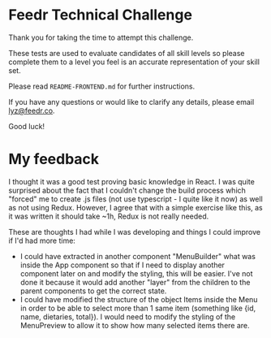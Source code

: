 # Feedr Technical Challenge

Thank you for taking the time to attempt this challenge.

These tests are used to evaluate candidates of all skill levels so please complete them to a level you feel is an accurate representation of your skill set.

Please read `README-FRONTEND.md` for further instructions.

If you have any questions or would like to clarify any details, please email lyz@feedr.co.

Good luck!


# My feedback

I thought it was a good test proving basic knowledge in React. I was quite surprised about the fact that I couldn't change the build process which "forced" me to create .js files (not use typescript - I quite like it now) as well as not using Redux. However, I agree that with a simple exercise like this, as it was written it should take ~1h, Redux is not really needed.

These are thoughts I had while I was developing and things I could improve if I'd had more time:
- I could have extracted in another component "MenuBuilder" what was inside the App component so that if I need to display another component later on and modify the styling, this will be easier. I've not done it because it would add another "layer" from the children to the parent components to get the correct state.
- I could have modified the structure of the object Items inside the Menu in order to be able to select more than 1 same item (something like {id, name, dietaries, total}). I would need to modify the styling of the MenuPreview to allow it to show how many selected items there are.